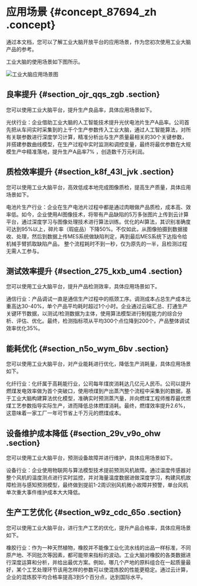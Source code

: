 # 应用场景 {#concept_87694_zh .concept}

通过本文档，您可以了解工业大脑开放平台的应用场景，作为您初次使用工业大脑产品的参考。

工业大脑的使用场景如下图所示。

![工业大脑应用场景图](http://static-aliyun-doc.oss-cn-hangzhou.aliyuncs.com/assets/img/1014090/156706444753091_zh-CN.png)

## 良率提升 {#section_ojr_qqs_zgb .section}

您可以使用工业大脑平台，提升生产良品率，具体应用场景如下。

光伏行业：企业借助工业大脑的人工智能技术提升光伏电池片生产A品率。公司首先把从车间实时采集到的上千个生产参数传入工业大脑，通过人工智能算法，对所有关联参数进行深度学习计算，精准分析出与生产质量最相关的30个关键参数，并搭建参数曲线模型，在生产过程中实时监测和调控变量，最终将最优参数在大规模生产中精准落地，提升生产A品率7% ，创造数千万元利润。

## 质检效率提升 {#section_k8f_43l_jvk .section}

您可以使用工业大脑平台，高效低成本地完成图像质检，提高生产质量，具体应用场景如下。

电池片生产行业：企业在生产电池片过程中都是通过肉眼做产品质检，成本高、效率低。如今，企业使用AI图像技术，将带有产品缺陷的5万多张图片上传到云计算平台，通过深度学习与图像处理技术进行算法训练。优化的AI算法，其识别准确度可达到95%以上，碎片率（瑕疵品）下降50%。不仅如此，从图像拍摄到数据接收、处理，然后到数据上传MES系统做缺陷判定，再到最后MES系统下达指令给机械手臂抓取缺陷产品， 整个流程耗时不到一秒，仅为原先的一半，且检测过程无需人工参与。

## 测试效率提升 {#section_275_kxb_um4 .section}

您可以使用工业大脑平台，提升产品检测效率，具体应用场景如下。

通信行业：产品调试一直是通信生产过程中的瓶颈工序。调测成本占总生产成本比重高达30-40%，单个产品平均耗时超过1个小时。企业通过云端汇总、打通生产关键环节数据，以测试/检测数据为主体，使用算法模型进行制程能力的综合分析、评估、优化。最终，检测指标项从平均300个点位降到200个，产品整体调试效率优化35%。

## 能耗优化 {#section_n5o_wym_6bv .section}

您可以使用工业大脑平台，对产业能耗进行优化，降低生产消耗量，具体应用场景如下。

化纤行业：化纤属于高耗能行业，公司每年煤炭消耗达几亿元人民币。公司以提升燃煤发电效率做为首个突破口，使用喷煤到产出蒸汽整个流程中采集到的数据，基于工业大脑构建算法优化模型，准确实时预测蒸汽量，并向燃煤工程师推荐最优燃煤工艺参数指导实际生产，进而降低总体燃煤消耗。最终，燃煤效率提升2.6%，这意味着一家工厂一年可节省上千万元的燃煤成本。

## 设备维护成本降低 {#section_29v_v9o_ohw .section}

您可以使用工业大脑平台，预测设备故障并进行维护，具体应用场景如下。

设备行业：企业使用物联网与算法模型技术提前预测风机故障。通过温度传感器对整个风机的温度测点进行实时监控，并对海量温度数据进做深度学习，构建风机故障检测与感知预测模型，最终做到提前1-2周识别风机微小故障并预警，单台风机单次重大事件维护成本大大降低。

## 生产工艺优化 {#section_w9z_cdc_65o .section}

您可以使用工业大脑平台，进行生产工艺的优化，提升产品合格率，具体应用场景如下。

橡胶行业：作为一种天然植物，橡胶并不能像工业化流水线的出品一样标准，不同原产地、不同批次等因素，都可能带来指标的波动。工业大脑对橡胶的各类数据进行深度运算和分析，并给出最优方案。例如，哪几个产地的原料组合在一起质量最好，某个工艺处理环节该用怎样的参数可以使混炼胶的性能更稳定。通过云计算，企业的混炼胶平均合格率提高3到5个百分点，达到国际水平。

